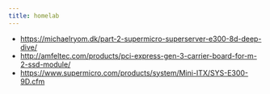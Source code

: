 ```yaml
---
title: homelab
---
```


- https://michaelryom.dk/part-2-supermicro-superserver-e300-8d-deep-dive/
- http://amfeltec.com/products/pci-express-gen-3-carrier-board-for-m-2-ssd-module/
- https://www.supermicro.com/products/system/Mini-ITX/SYS-E300-9D.cfm
